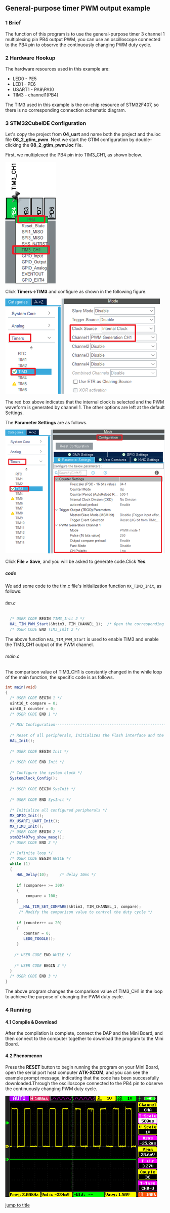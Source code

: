 ## General-purpose timer PWM output example<a name="brief"></a>

### 1 Brief
The function of this program is to use the  general-purpose timer 3 channel 1 multiplexing pin PB4 output PWM, you can use an oscilloscope connected to the PB4 pin to observe the continuously changing PWM duty cycle.
### 2 Hardware Hookup
The hardware resources used in this example are:
+ LED0 - PE5
+ LED1 - PE6
+ USART1 - PA9\PA10
+ TIM3 - channel1(PB4)

The TIM3 used in this example is the on-chip resource of STM32F407, so there is no corresponding connection schematic diagram.

### 3 STM32CubeIDE Configuration


Let's copy the project from **04_uart** and name both the project and the.ioc file **08_2_gtim_pwm**. Next we start the GTIM configuration by double-clicking the **08_2_gtim_pwm.ioc** file.

First, we multiplexed the PB4 pin into TIM3_CH1, as shown below.

<img src="../../1_docs/3_figures/08_2_gtim_pwm/01_pin.png">

Click **Timers->TIM3** and configure as shown in the following figure.

<img src="../../1_docs/3_figures/08_2_gtim_pwm/02_config.png">

The red box above indicates that the internal clock is selected and the PWM waveform is generated by channel 1. The other options are left at the default Settings.

The **Parameter Settings** are as follows.

<img src="../../1_docs/3_figures/08_2_gtim_pwm/03_parameter.png">

Click **File > Save**, and you will be asked to generate code.Click **Yes**.

##### code
We add some code to the tim.c file's initialization function ``MX_TIM3_Init``, as follows:
###### tim.c
```c#
  /* USER CODE BEGIN TIM3_Init 2 */
  HAL_TIM_PWM_Start(&htim3, TIM_CHANNEL_1);  /* Open the corresponding PWM channel */
  /* USER CODE END TIM3_Init 2 */
```
The above function ``HAL_TIM_PWM_Start`` is used to enable TIM3 and enable the TIM3_CH1 output of the PWM channel.

###### main.c
The comparison value of TIM3_CH1 is constantly changed in the while loop of the main function, the specific code is as follows.
```c#
int main(void)
{
  /* USER CODE BEGIN 1 */
  uint16_t compare = 0;
  uint8_t counter = 0;
  /* USER CODE END 1 */

  /* MCU Configuration--------------------------------------------------------*/

  /* Reset of all peripherals, Initializes the Flash interface and the Systick. */
  HAL_Init();

  /* USER CODE BEGIN Init */

  /* USER CODE END Init */

  /* Configure the system clock */
  SystemClock_Config();

  /* USER CODE BEGIN SysInit */

  /* USER CODE END SysInit */

  /* Initialize all configured peripherals */
  MX_GPIO_Init();
  MX_USART1_UART_Init();
  MX_TIM3_Init();
  /* USER CODE BEGIN 2 */
  stm32f407vg_show_mesg();
  /* USER CODE END 2 */

  /* Infinite loop */
  /* USER CODE BEGIN WHILE */
  while (1)
  {
     HAL_Delay(10);     /* delay 10ms */

     if (compare++ >= 300)
     {
         compare = 100;
     }
      __HAL_TIM_SET_COMPARE(&htim3, TIM_CHANNEL_1, compare);
      /* Modify the comparison value to control the duty cycle */

     if (counter++ == 20)
     {
        counter = 0;
        LED0_TOGGLE();
     }

    /* USER CODE END WHILE */

    /* USER CODE BEGIN 3 */
  } 
  /* USER CODE END 3 */
}
```
The above program changes the comparison value of TIM3_CH1 in the loop to achieve the purpose of changing the PWM duty cycle. 


### 4 Running
#### 4.1 Compile & Download
After the compilation is complete, connect the DAP and the Mini Board, and then connect to the computer together to download the program to the Mini Board.
#### 4.2 Phenomenon
Press the **RESET** button to begin running the program on your Mini Board, open the serial port host computer **ATK-XCOM**, and you can see the example prompt message, indicating that the code has been successfully downloaded.Through the oscilloscope connected to the PB4 pin to observe the continuously changing PWM duty cycle.

<img src="../../1_docs/3_figures/08_2_gtim_pwm/08_2.png">

[jump to title](#brief)

